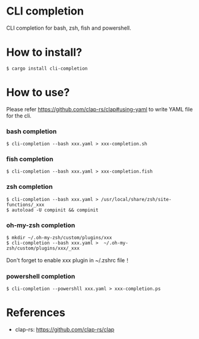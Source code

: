 CLI completion
==============

CLI completion for bash, zsh, fish and powershell.

# How to install?

```
$ cargo install cli-completion
```

# How to use?

Please refer https://github.com/clap-rs/clap#using-yaml to write YAML file for the cli.

### bash completion

```
$ cli-completion --bash xxx.yaml > xxx-completion.sh
```

### fish completion

```
$ cli-completion --bash xxx.yaml > xxx-completion.fish
```

### zsh completion

```
$ cli-completion --bash xxx.yaml > /usr/local/share/zsh/site-functions/_xxx
$ autoload -U compinit && compinit
```

### oh-my-zsh completion

```
$ mkdir ~/.oh-my-zsh/custom/plugins/xxx 
$ cli-completion --bash xxx.yaml >  ~/.oh-my-zsh/custom/plugins/xxx/_xxx 
```

Don't forget to enable xxx plugin in ~/.zshrc file！

### powershell completion

```
$ cli-completion --powershll xxx.yaml > xxx-completion.ps
```

# References

* clap-rs: https://github.com/clap-rs/clap
